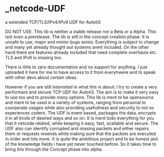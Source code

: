 # _netcode-UDF
a extended TCP/TLS/IPv4/IPv6 UDF for Autoit3

DO NOT USE.
This lib is neither a stable release nor a Beta or a Alpha. This isnt even a prerelease. The lib is still in the concept creation phase.
It is unsafe to use, major and minior bugs exists. Everything is subject to change and many yet already thought out systems arent included. On the other hand there are features already included that need complete overhauls etc. TLS and IPv6 is missing too.

There is little to zero documentation and no support for anything. I just uploaded it here for me to have access to it from everyhwere and to speak with other devs about certain ideas.


However if you are still interested in what this is about:
I try to create a very performant and secure TCP UDF for Autoit3. The aim is to make it very easy to use too and to provide many options. This lib is ment to be opensource and ment to be used in a variety of systems, ranging from personal to coorperate usages while also providing usefullness and security to not so experiences coders. The UDF is event based, packages the data, encrypts it in all kinds of desired ways and so on. It is ment todo everything for you that it netcode related, while keeping it easy, fast, scallable and secure. The UDF also can identify corrupted and missing packets and either repairs them or requests resends while making sure that the packets are executed in order and lots more. It is quite the ambitious project and to be honest alot of the knowledge fields i have yet never touched before. So it takes time to bring this through the Concept phase into alpha.
